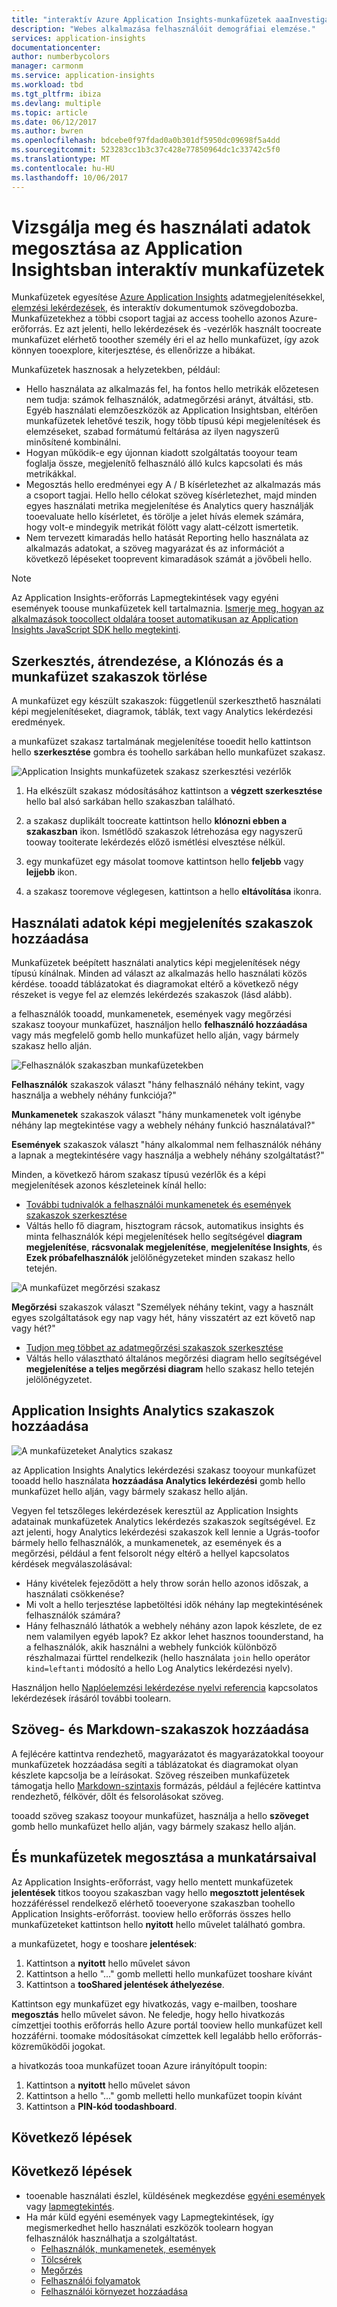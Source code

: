 ```yaml
---
title: "interaktív Azure Application Insights-munkafüzetek aaaInvestigate és megosztási használati adatok |} Microsoft docs"
description: "Webes alkalmazása felhasználóit demográfiai elemzése."
services: application-insights
documentationcenter: 
author: numberbycolors
manager: carmonm
ms.service: application-insights
ms.workload: tbd
ms.tgt_pltfrm: ibiza
ms.devlang: multiple
ms.topic: article
ms.date: 06/12/2017
ms.author: bwren
ms.openlocfilehash: bdcebe0f97fdad0a0b301df5950dc09698f5a4dd
ms.sourcegitcommit: 523283cc1b3c37c428e77850964dc1c33742c5f0
ms.translationtype: MT
ms.contentlocale: hu-HU
ms.lasthandoff: 10/06/2017
---
```

# <a name="investigate-and-share-usage-data-with-interactive-workbooks-in-application-insights"></a>Vizsgálja meg és használati adatok megosztása az Application Insightsban interaktív munkafüzetek

Munkafüzetek egyesítése [Azure Application Insights](app-insights-overview.md) adatmegjelenítésekkel, [elemzési lekérdezések](app-insights-analytics.md), és interaktív dokumentumok szövegdobozba. Munkafüzetekhez a többi csoport tagjai az access toohello azonos Azure-erőforrás. Ez azt jelenti, hello lekérdezések és -vezérlők használt toocreate munkafüzet elérhető tooother személy éri el az hello munkafüzet, így azok könnyen tooexplore, kiterjesztése, és ellenőrizze a hibákat.

Munkafüzetek hasznosak a helyzetekben, például:

* Hello használata az alkalmazás fel, ha fontos hello metrikák előzetesen nem tudja: számok felhasználók, adatmegőrzési arányt, átváltási, stb. Egyéb használati elemzőeszközök az Application Insightsban, eltérően munkafüzetek lehetővé teszik, hogy több típusú képi megjelenítések és elemzéseket, szabad formátumú feltárása az ilyen nagyszerű minősítené kombinálni.
* Hogyan működik-e egy újonnan kiadott szolgáltatás tooyour team foglalja össze, megjelenítő felhasználó álló kulcs kapcsolati és más metrikákkal.
* Megosztás hello eredményei egy A / B kísérletezhet az alkalmazás más a csoport tagjai. Hello hello célokat szöveg kísérletezhet, majd minden egyes használati metrika megjelenítése és Analytics query használják tooevaluate hello kísérletet, és törölje a jelet hívás elemek számára, hogy volt-e mindegyik metrikát fölött vagy alatt-célzott ismertetik.
* Nem tervezett kimaradás hello hatását Reporting hello használata az alkalmazás adatokat, a szöveg magyarázat és az információt a következő lépéseket tooprevent kimaradások számát a jövőbeli hello.

> [!NOTE]
> Az Application Insights-erőforrás Lapmegtekintések vagy egyéni események toouse munkafüzetek kell tartalmaznia. [Ismerje meg, hogyan az alkalmazások toocollect oldalára tooset automatikusan az Application Insights JavaScript SDK hello megtekinti](app-insights-javascript.md).
> 
> 

## <a name="editing-rearranging-cloning-and-deleting-workbook-sections"></a>Szerkesztés, átrendezése, a Klónozás és a munkafüzet szakaszok törlése

A munkafüzet egy készült szakaszok: függetlenül szerkeszthető használati képi megjelenítéseket, diagramok, táblák, text vagy Analytics lekérdezési eredmények.

a munkafüzet szakasz tartalmának megjelenítése tooedit hello kattintson hello **szerkesztése** gombra és toohello sarkában hello munkafüzet szakasz.

![Application Insights munkafüzetek szakasz szerkesztési vezérlők](./media/app-insights-usage-workbooks/editing-controls.png)

1. Ha elkészült szakasz módosításához kattintson a **végzett szerkesztése** hello bal alsó sarkában hello szakaszban található.

2. a szakasz duplikált toocreate kattintson hello **klónozni ebben a szakaszban** ikon. Ismétlődő szakaszok létrehozása egy nagyszerű tooway tooiterate lekérdezés előző ismétlési elvesztése nélkül.

3. egy munkafüzet egy másolat toomove kattintson hello **feljebb** vagy **lejjebb** ikon.

4. a szakasz tooremove véglegesen, kattintson a hello **eltávolítása** ikonra.

## <a name="adding-usage-data-visualization-sections"></a>Használati adatok képi megjelenítés szakaszok hozzáadása

Munkafüzetek beépített használati analytics képi megjelenítések négy típusú kínálnak. Minden ad választ az alkalmazás hello használati közös kérdése. tooadd táblázatokat és diagramokat eltérő a következő négy részeket is vegye fel az elemzés lekérdezés szakaszok (lásd alább).

a felhasználók tooadd, munkamenetek, események vagy megőrzési szakasz tooyour munkafüzet, használjon hello **felhasználó hozzáadása** vagy más megfelelő gomb hello munkafüzet hello alján, vagy bármely szakasz hello alján.

![Felhasználók szakaszban munkafüzetekben](./media/app-insights-usage-workbooks/users-section.png)

**Felhasználók** szakaszok választ "hány felhasználó néhány tekint, vagy használja a webhely néhány funkciója?"

**Munkamenetek** szakaszok választ "hány munkamenetek volt igénybe néhány lap megtekintése vagy a webhely néhány funkció használatával?"

**Események** szakaszok választ "hány alkalommal nem felhasználók néhány a lapnak a megtekintésére vagy használja a webhely néhány szolgáltatást?"

Minden, a következő három szakasz típusú vezérlők és a képi megjelenítések azonos készleteinek kínál hello:

* [További tudnivalók a felhasználói munkamenetek és események szakaszok szerkesztése](app-insights-usage-segmentation.md)
* Váltás hello fő diagram, hisztogram rácsok, automatikus insights és minta felhasználók képi megjelenítések hello segítségével **diagram megjelenítése**, **rácsvonalak megjelenítése**, **megjelenítése Insights**, és **Ezek próbafelhasználók** jelölőnégyzeteket minden szakasz hello tetején.

![A munkafüzet megőrzési szakasz](./media/app-insights-usage-workbooks/retention-section.png)

**Megőrzési** szakaszok választ "Személyek néhány tekint, vagy a használt egyes szolgáltatások egy nap vagy hét, hány visszatért az ezt követő nap vagy hét?"

* [Tudjon meg többet az adatmegőrzési szakaszok szerkesztése](app-insights-usage-retention.md)
* Váltás hello választható általános megőrzési diagram hello segítségével **megjelenítése a teljes megőrzési diagram** hello szakasz hello tetején jelölőnégyzetet.

## <a name="adding-application-insights-analytics-sections"></a>Application Insights Analytics szakaszok hozzáadása

![A munkafüzeteket Analytics szakasz](./media/app-insights-usage-workbooks/analytics-section.png)

az Application Insights Analytics lekérdezési szakasz tooyour munkafüzet tooadd hello használata **hozzáadása Analytics lekérdezési** gomb hello munkafüzet hello alján, vagy bármely szakasz hello alján.

Vegyen fel tetszőleges lekérdezések keresztül az Application Insights adatainak munkafüzetek Analytics lekérdezés szakaszok segítségével. Ez azt jelenti, hogy Analytics lekérdezési szakaszok kell lennie a Ugrás-toofor bármely hello felhasználók, a munkamenetek, az események és a megőrzési, például a fent felsorolt négy eltérő a hellyel kapcsolatos kérdések megválaszolásával:

* Hány kivételek fejeződött a hely throw során hello azonos időszak, a használati csökkenése?
* Mi volt a hello terjesztése lapbetöltési idők néhány lap megtekintésének felhasználók számára?
* Hány felhasználó láthatók a webhely néhány azon lapok készlete, de ez nem valamilyen egyéb lapok? Ez akkor lehet hasznos toounderstand, ha a felhasználók, akik használni a webhely funkciók különböző részhalmazai fürttel rendelkezik (hello használata `join` hello operátor `kind=leftanti` módosító a hello Log Analytics lekérdezési nyelv).

Használjon hello [Naplóelemzési lekérdezése nyelvi referencia](https://docs.loganalytics.io/) kapcsolatos lekérdezések írásáról további toolearn.

## <a name="adding-text-and-markdown-sections"></a>Szöveg- és Markdown-szakaszok hozzáadása

A fejlécére kattintva rendezhető, magyarázatot és magyarázatokkal tooyour munkafüzetek hozzáadása segíti a táblázatokat és diagramokat olyan készlete kapcsolja be a leírásokat. Szöveg részeiben munkafüzetek támogatja hello [Markdown-szintaxis](https://daringfireball.net/projects/markdown/) formázás, például a fejlécére kattintva rendezhető, félkövér, dőlt és felsorolásokat szöveg.

tooadd szöveg szakasz tooyour munkafüzet, használja a hello **szöveget** gomb hello munkafüzet hello alján, vagy bármely szakasz hello alján.

## <a name="saving-and-sharing-workbooks-with-your-team"></a>És munkafüzetek megosztása a munkatársaival

Az Application Insights-erőforrást, vagy hello mentett munkafüzetek **jelentések** titkos tooyou szakaszban vagy hello **megosztott jelentések** hozzáféréssel rendelkező elérhető tooeveryone szakaszban toohello Application Insights-erőforrást. tooview hello erőforrás összes hello munkafüzeteket kattintson hello **nyitott** hello művelet található gombra.

a munkafüzetet, hogy e tooshare **jelentések**:

1. Kattintson a **nyitott** hello művelet sávon
2. Kattintson a hello "..." gomb melletti hello munkafüzet tooshare kívánt
3. Kattintson a **tooShared jelentések áthelyezése**.

Kattintson egy munkafüzet egy hivatkozás, vagy e-mailben, tooshare **megosztás** hello művelet sávon. Ne feledje, hogy hello hivatkozás címzettjei toothis erőforrás hello Azure portál tooview hello munkafüzet kell hozzáférni. toomake módosításokat címzettek kell legalább hello erőforrás-közreműködői jogokat.

a hivatkozás tooa munkafüzet tooan Azure irányítópult toopin:

1. Kattintson a **nyitott** hello művelet sávon
2. Kattintson a hello "..." gomb melletti hello munkafüzet toopin kívánt
3. Kattintson a **PIN-kód toodashboard**.

## <a name="next-steps"></a>Következő lépések

## <a name="next-steps"></a>Következő lépések
- tooenable használati észlel, küldésének megkezdése [egyéni események](https://docs.microsoft.com/en-us/azure/application-insights/app-insights-api-custom-events-metrics#trackevent) vagy [lapmegtekintés](https://docs.microsoft.com/azure/application-insights/app-insights-api-custom-events-metrics#page-views).
- Ha már küld egyéni események vagy Lapmegtekintések, így megismerkedhet hello használati eszközök toolearn hogyan felhasználók használhatja a szolgáltatást.
    - [Felhasználók, munkamenetek, események](app-insights-usage-segmentation.md)
    - [Tölcsérek](usage-funnels.md)
    - [Megőrzés](app-insights-usage-retention.md)
    - [Felhasználói folyamatok](app-insights-usage-flows.md)
    - [Felhasználói környezet hozzáadása](app-insights-usage-send-user-context.md)
    
